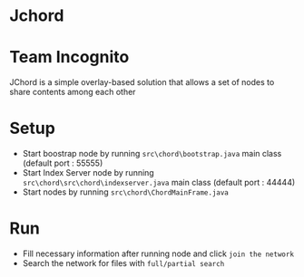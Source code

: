 # Jchord
# Team Incognito 
JChord is a simple overlay-based solution that allows a set of nodes to share contents among each other

# Setup

  - Start boostrap node by running `src\chord\bootstrap.java` main class (default port : 55555)
  - Start Index Server node by running `src\chord\src\chord\indexserver.java` main class (default port : 44444)
  - Start nodes by running `src\chord\ChordMainFrame.java` 
 
# Run
  - Fill necessary information after running node and click `join the network`
  - Search the network for files with `full/partial search`